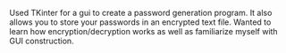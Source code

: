Used TKinter for a gui to create a password generation program. It also allows you to store your passwords in an encrypted text file. Wanted to learn how encryption/decryption works as well as familiarize myself with GUI construction. 
